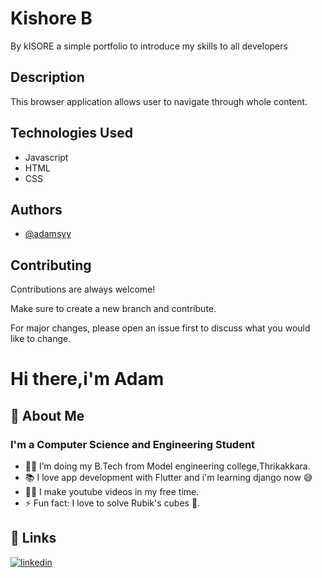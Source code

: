 
# Kishore B

By kISORE  a simple portfolio to introduce my skills to all developers


## Description

 This browser application allows user to navigate through whole content.
  
## Technologies Used

- Javascript
- HTML
- CSS

## Authors
- [@adamsyy](https://github.com/adamsyy)
  
  
## Contributing

Contributions are always welcome!

Make sure to create a new branch and contribute.

For major changes, please open an issue first to discuss what you would like to change.

  
# Hi there,i'm Adam

  
## 🚀 About Me
### I'm a Computer Science and Engineering Student

- 👨‍💻 I’m doing my B.Tech from Model engineering college,Thrikakkara.
- 📚 I love app development with Flutter and i'm learning django now 😅
- 💪🏼 I make youtube videos in my free time.
- ⚡ Fun fact: I love to solve Rubik's cubes 🎱.

  
## 🔗 Links

[![linkedin](https://img.shields.io/badge/linkedin-0A66C2?style=for-the-badge&logo=linkedin&logoColor=white)](https://www.linkedin.com/in/adamoommenjacob/)


  
